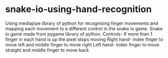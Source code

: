 # snake-io-using-hand-recognition
Using mediapipe library of python for recognising finger movements and mapping each movement to a different control in the snake io game.
Snake io game made from pygame library of python.
Controls- If more than 1 finger in each hand is up the pixel stops moving
Right hand- index finger to move left and middle finger to move right
Left hand- index finger to move straight and middle finger to move back
